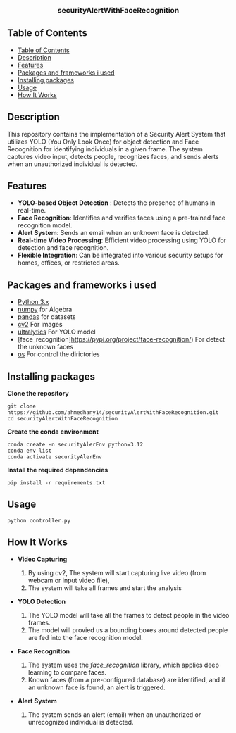 <br />
<p align="center">

  <h3 align="center"> securityAlertWithFaceRecognition </h3>
</p>

## Table of Contents

- [Table of Contents](#table-of-contents)
- [Description](#description)
- [Features](#features)
- [Packages and frameworks i used](#packages-and-frameworks-i-used)
- [Installing packages](#installing-packages)
- [Usage](#usage)
- [How It Works](#how-it-works)

## Description

This repository contains the implementation of a Security Alert System that utilizes YOLO (You Only Look Once) for object detection and Face Recognition for identifying individuals in a given frame. The system captures video input, detects people, recognizes faces, and sends alerts when an unauthorized individual is detected.

## Features

* **YOLO-based Object Detection** : Detects the presence of humans in real-time.
* **Face Recognition**: Identifies and verifies faces using a pre-trained face recognition model.
* **Alert System**: Sends an email when an unknown face is detected.
* **Real-time Video Processing**: Efficient video processing using YOLO for detection and face recognition.
* **Flexible Integration**: Can be integrated into various security setups for homes, offices, or restricted areas.

## Packages and frameworks i used

- [Python 3.x]()
- [numpy](https://keras.io/) for Algebra
- [pandas](https://pandas.pydata.org/docs/) for datasets
- [cv2](https://docs.opencv.org/4.x/d6/d00/tutorial_py_root.html) For images
- [ultralytics](https://docs.ultralytics.com/guides/) For YOLO model
- [face_recognition]https://pypi.org/project/face-recognition/) For detect the unknown faces
- [os](https://docs.python.org/3/library/os.html) For control the dirictories 


## Installing packages

**Clone the repository**

    git clone https://github.com/ahmedhany14/securityAlertWithFaceRecognition.git
    cd securityAlertWithFaceRecognition

**Create the conda environment**

    conda create -n securityAlerEnv python=3.12
    conda env list
    conda activate securityAlerEnv

**Install the required dependencies**

    pip install -r requirements.txt


## Usage 

    python controller.py

## How It Works

* **Video Capturing**

    1) By using cv2, The system will start capturing live video (from webcam or input video file),
    2) The system will take all frames and start the analysis

* **YOLO Detection**

    1) The YOLO model will take all the frames to detect people in the video frames.
    2) The model will provied us a bounding boxes around detected people are fed into the face recognition model.

* **Face Recognition**

    1) The system uses the *face_recognition* library, which applies deep learning to compare faces.
    2) Known faces (from a pre-configured database) are identified, and if an unknown face is found, an alert is triggered.

* **Alert System**

    1) The system sends an alert (email) when an unauthorized or unrecognized individual is detected.
